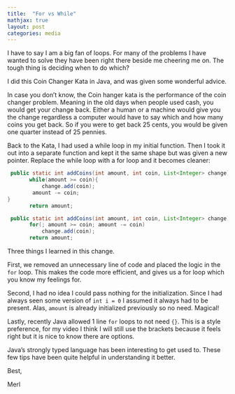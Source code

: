 ```yaml
---
title:  "For vs While"
mathjax: true
layout: post
categories: media
---
```


I have to say I am a big fan of loops. For many of the problems I have wanted to solve they have been right there beside me cheering me on. The tough thing is deciding when to do which?

I did this Coin Changer Kata in Java, and was given some wonderful advice. 

In case you don’t know, the Coin hanger kata is the performance of the coin changer problem. Meaning in the old days when people used cash, you would get your change back. Either a human or a machine would give you the change regardless a computer would have to say which and how many coins you get back. So if you were to get back 25 cents, you would be given one quarter instead of 25 pennies.

Back to the Kata, I had used a while loop in my initial function. Then I took it out into a separate function and kept it the same shape but was given a new pointer. Replace the while loop with a for loop and it becomes cleaner:

```java
 public static int addCoins(int amount, int coin, List<Integer> change) {
       while(amount >= coin){
           change.add(coin);
 		amount -= coin;
}
       return amount;

 public static int addCoins(int amount, int coin, List<Integer> change) {
       for(; amount >= coin; amount -= coin)
           change.add(coin);
       return amount;

```
Three things I learned in this change.

First, we removed an unnecessary line of code and placed the logic in the `for` loop. This makes the code more efficient, and gives us a for loop which you know my feelings for.

Second, I had no idea I could pass nothing for the initialization. Since I had always seen some version of `int i = 0` I assumed it always had to be present. Alas, `amount` is already initialized previously so no need. Magical!

Lastly, recently Java allowed 1 line `for` loops to not need `{}`. This is a style preference, for my video I think I will still use the brackets because it feels right but it is nice to know there are options.

Java’s strongly typed language has been interesting to get used to. These few tips have been quite helpful in understanding it better.

Best,

Merl
